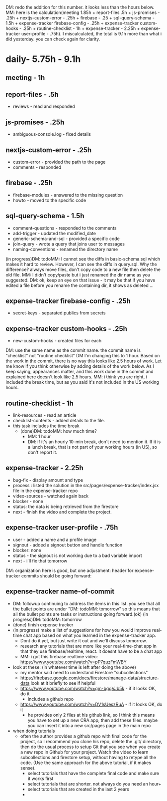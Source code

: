 DM: redo the addition for this number. it looks less than the hours below. MM: here is the calculation(meeting 1.85h + report-files .5h + js-promises - .25h + nextjs-custom-error - .25h + firebase - .25 + sql-query-schema - 1.5h + expense-tracker firebase-config - .25h + expense-tracker custom-hooks - .25h + routine-checklist - 1h + expense-tracker - 2.25h + expense-tracker user-profile - .75h). I miscalculated, the total is 9.1h more than what i did yesterday. you can check again for clarity.

# daily- 5.75h - 9.1h

## meeting - 1h

## report-files - .5h
* reviews - read and responded 

## js-promises - .25h
* ambiguous-console.log - fixed details

## nextjs-custom-error - .25h
* custom-error - provided the path to the page
* comments - responded

## firebase - .25h
* firebase-modules - answered to the missing question
* howto - moved to the specific code

## sql-query-schema - 1.5h
* comment-questions - responded to the comments
* add-trigger - updated the modified_date
* generic-schema-and-sql - provided a specific code
* join-query - wrote a query that joins user to messages
* naming-conventions - renamed the directory name

(in progress)DM: todoMM: I cannot see the diffs in basic-schema.sql which makes it hard to review. However, I can see the diffs in query.sql. Why the difference? always move files, don't copy code to a new file then delete the old file. MM: I didn't copy/paste but i just renamed the dir name as you suggested. DM: ok, keep an eye on that issue - it may be that if you have edited a file before you rename the containing dir, it shows as deleted ...

## expense-tracker firebase-config - .25h
* secret-keys - separated publics from secrets

## expense-tracker custom-hooks - .25h
* new-custom-hooks - created files for each

DM: use the same name as the commit name. the commit name is "checklist" not "routine checklist"
DM I'm changing this to 1 hour. Based on the work in the commit, there is no way this looks like 2.5 hours of work. Let me know if you think otherwise by adding details of the work below. As I keep saying, appearances matter, and this work done in the commit and explained here doesn't look like 2.5 hours. MM: i think you are right, i included the break time, but as you said it's not included in the US working hours.
## routine-checklist - 1h
* link-resources - read an article 
* checklist-contents - added details to the file.
* this task includes the time break
  * (done)DM: todoMM: how much time?
    * MM: 1 hour
    * DM: if it's an hourly 10-min break, don't need to mention it. If it is a lunch break, that is not part of your working hours (in US), so don't report it.

## expense-tracker - 2.25h
* bug-fix - display amount and type
* process : listed the solution in the src/pages/expense-tracker/index.jsx file in the expense-tracker repo
* video-sources - watched again back
* blocker - none
* status: the data is being retrieved from the firestore
* next - finish the video and complete the project.

## expense-tracker user-profile - .75h
* user - added a name and a profile image
* signout - added a signout button and handle function
* blocker: none
* status - the signout is not working due to a bad variable import
* next - i'll fix that tomorrow 

DM: organization here is good, but one adjustment: header for expense-tracker commits should be going forward:
## expense-tracker name-of-commit

* DM: followup continuing to address the items in this list. you see that all the bullet points are under "DM: todoMM: tomorrow" so this means that all the bullet points are tasks or instructions going forward.(ok)
(in progress)DM: todoMM: tomorrow 
* (done) finish expense tracker
* (in progress) make a list of suggestions for how you would improve real-time chat app based on what you learned in the expense-tracker app.
  * Dont do it yet, but just write it out and we'll discuss tomorrow. 
  * research any tutorials that are more like your real-time-chat app in that they use firebase/realtime, react. it doesnt have to be a chat app
  * MM: i got this firebase realtime video: https://www.youtube.com/watch?v=pP7quzFmWBY
* look at these: (in whatever time is left after doing the above)
  * my mentor said need to understand Firestore "subcollections"
  * https://firebase.google.com/docs/firestore/manage-data/structure-data look at it briefly to see if helpful
  * https://www.youtube.com/watch?v=gm-bggVJb5k - if it looks OK, do it
    * includes a github repo
  * https://www.youtube.com/watch?v=DV1sUeszRuA - if it looks OK, do it
    * he provides only 2 files at his github link, so I think this means you have to set up a new CRA app, then add these files. maybe you can insert it into a new src/pages page in the main repo
* when doing tutorials
  * often the author provides a github repo with final code for the project, so I recommend you clone his repo, delete the .git/ directory, then do the usual process to setup Git that you see when you create a new repo in Github for your project. Watch the video to learn subcollections and firestore setup, without having to retype all the code. (Use the same approach for the above tutorial, if it makes sense).
    * select tutorials that have the complete final code and make sure it works first
    * select tutorials that are shorter. not always do you need an hour+ 
    * select tutorials that are created in the last 2 years
    * 